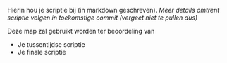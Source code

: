 Hierin hou je scriptie bij (in markdown geschreven).
*Meer details omtrent scriptie volgen in toekomstige commit (vergeet niet te pullen dus)*


Deze map zal gebruikt worden ter beoordeling van
* Je tussentijdse scriptie
* Je finale scriptie
